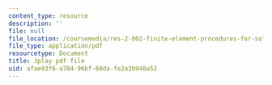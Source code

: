 ```yaml
---
content_type: resource
description: ''
file: null
file_location: /coursemedia/res-2-002-finite-element-procedures-for-solids-and-structures-spring-2010/afae93f6a78496bf60dafe2a3b948a52_E2HglWZcfKw.pdf
file_type: application/pdf
resourcetype: Document
title: 3play pdf file
uid: afae93f6-a784-96bf-60da-fe2a3b948a52
---
```

